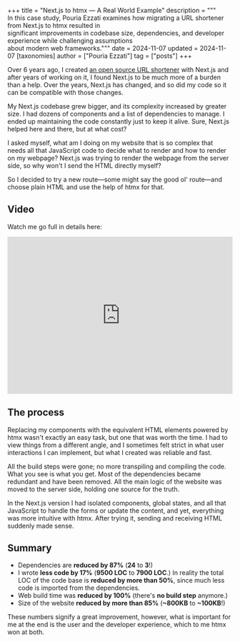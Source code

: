 +++
title = "Next.js to htmx — A Real World Example"
description = """\
  In this case study, Pouria Ezzati examines how migrating a URL shortener from Next.js to htmx resulted in \
  significant improvements in codebase size, dependencies, and developer experience while challenging assumptions \
  about modern web frameworks."""
date = 2024-11-07
updated = 2024-11-07
[taxonomies]
author = ["Pouria Ezzati"]
tag = ["posts"]
+++

Over 6 years ago, I created [an open source URL shortener](https://github.com/thedevs-network/kutt) with Next.js and after years of working on it, I found Next.js to be much more of a burden than a help. Over the years, Next.js has changed, and so did my code so it can be compatible with those changes. 

My Next.js codebase grew bigger, and its complexity increased by greater size. I had dozens of components and a list of dependencies to manage. I ended up maintaining the code constantly just to keep it alive. Sure, Next.js helped here and there, but at what cost?

I asked myself, what am I doing on my website that is so complex that needs all that JavaScript code to decide what to render and how to render on my webpage? Next.js was trying to render the webpage from the server side, so why won't I send the HTML directly myself?

So I decided to try a new route—some might say the good ol' route—and choose plain HTML and use the help of htmx for that.

## Video

Watch me go full in details here:

<iframe style="max-width: 100%" width="618" height="352" src="https://www.youtube.com/embed/8RL4NvYZDT4" title=" Next.js to htmx – A Real World Example " frameborder="0" allow="accelerometer; autoplay; clipboard-write; encrypted-media; gyroscope; picture-in-picture" allowfullscreen></iframe>


## The process

Replacing my components with the equivalent HTML elements powered by htmx wasn't exactly an easy task, but one that was worth the time. I had to view things from a different angle, and I sometimes felt strict in what user interactions I can implement, but what I created was reliable and fast.

All the build steps were gone; no more transpiling and compiling the code. What you see is what you get. Most of the dependencies became redundant and have been removed. All the main logic of the website was moved to the server side, holding one source for the truth.

In the Next.js version I had isolated components, global states, and all that JavaScript to handle the forms or update the content, and yet, everything was more intuitive with htmx. After trying it, sending and receiving HTML suddenly made sense. 

## Summary

- Dependencies are **reduced by 87%** (**24** to **3**!)
- I wrote **less code by 17%**  (**9500 LOC** to **7900 LOC**.) In reality the total LOC of the code base is **reduced by more than 50%**, since much less code is imported from the dependencies.
- Web build time was **reduced by 100%** (there's **no build step** anymore.)
- Size of the website **reduced by more than 85%** (**~800KB** to **~100KB**!) 

These numbers signify a great improvement, however, what is important for me at the end is the user and the developer experience, which to me htmx won at both. 